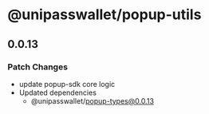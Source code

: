 # @unipasswallet/popup-utils

## 0.0.13

### Patch Changes

- update popup-sdk core logic
- Updated dependencies
  - @unipasswallet/popup-types@0.0.13
